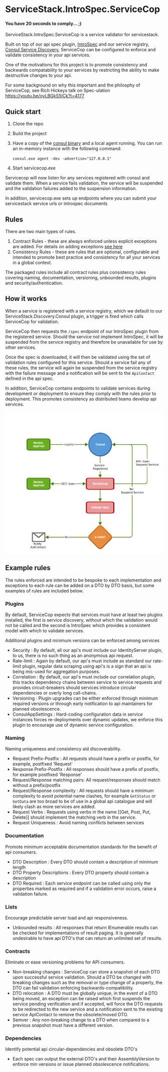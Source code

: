 # ServiceStack.IntroSpec.ServiceCop

#### You have 20 seconds to comply... ;)

ServiceStack.IntroSpec.ServiceCop is a service validator for servicestack.

Built on top of our api spec plugin, [IntroSpec](https://github.com/MacLeanElectrical/servicestack-introspec) and 
our service registry, [Consul Service Discovery](https://github.com/MacLeanElectrical/servicestack-discovery-consul), 
ServiceCop can be configured to enforce and validate consistency in your api services.

One of the motivations for this project is to promote consistency and backwards compatability to your services
by restricting the ability to make destructive changes to your api.

For some background on why this important and the philosphy of ServiceCop, see Rich Hickeys talk on Spec-ulation https://youtu.be/oyLBGkS5ICk?t=4177

## Quick start

1. Clone the repo
2. Build the project
3. Have a copy of the [consul binary](http://consul.io) and a local agent running. You can run an in-memory instance with the following command:
 
	`consul.exe agent -dev -advertise="127.0.0.1"`

4. Start servicecop.exe

Servicecop will now listen for any services registered with consul and validate them.
When a service fails validation, the service will be suspended and the validation failures added 
to the suspension information.

In addition, servicecop.exe sets up endpoints where you can submit your servicestack service urls or
introspec documents

## Rules

There are two main types of rules. 

1. Contract Rules - these are always enforced unless explicit exceptions are added. For details on adding exceptions [see here](./RuleExceptions.md)
2. Consistency Rules - these are rules that are optional, configurable and intended to promote best practice and consistency for all your services in a global context.

The packaged rules include all contract rules plus consistency rules covering naming, documentation, versioning, unbounded results, 
plugins and security/authentication.

## How it works

When a service is registered with a service registry, which we default to our ServiceStack.Discovery.Consul plugin,
a trigger is fired which calls ServiceCop for validation.

ServiceCop then requests the `/spec` endpoint of our IntroSpec plugin from the registered service.
Should the service not implement IntroSpec, it will be suspended from the service registry and therefore be unavailable
for use by other services.

Once the spec is downloaded, it will then be validated using the set of validation rules configured for this service.
Should a service fail any of these rules, the service will again be suspended from the service registry with the 
failure message and a notification will be sent to the `ApiContact` defined in the api spec.

In addition, ServiceCop contains endpoints to validate services during development or deployment to ensure 
they comply with the rules prior to deployment. This promotes consistency as distributed teams develop 
api services.

![Overview](assets/ServiceCop_Overview.png)

## Example rules

The rules enforced are intended to be bespoke to each implementation and exceptions to each rule can be added on a DTO by DTO basis, 
but some examples of rules are included below.

### Plugins

By default, ServiceCop expects that services must have at least two plugins installed, the first is service discovery, without
which the validation would not be called and the second is IntroSpec which provides a consistent model with which to validate services.

Additional plugins and minimum versions can be enforced among services 

 + Security : By default, all our api's must include our IdentityServer plugin, to us, there is no such thing as an anonymous api request.
 + Rate-limit : Again by default, our api's must include as standard our rate-limit plugin, regular data scraping using api's is a sign that an api is being mis-used for aggregation purposes.
 + Correlation : By default, our api's must include our correlation plugin, this tracks dependency chains between service to service requests and provides circuit-breakers should services introduce circular dependencies or overly long call-chains.
 + Versioning : Plugin upgrades can be either enforced through minimum required versions or through early notification to api maintainers for planned obsolescence.
 + ConsulAppSettings : Hard-coding configuration data in service instances forces re-deployments over dynamic updates, we enforce this plugin to encourage use of dynamic service configuration.

### Naming

Naming uniqueness and consistency aid discoverability.

 + Request Prefix-Postfix : All requests should have a prefix or postfix, for example, postfixed 'Request'
 + Response Prefix-Postfix : All responses should have a prefix of postfix, for example postfixed 'Response'
 + Request/Response matching pairs: All request/responses should match without a prefix/postfix
 + Request/Response complexity : All requests should have a minimum complexity to avoid potential name clashes, for example `GetStatus` or `GetData` are too broad to be of use in a global api catalogue and will likely clash as more services are added.
 + Request Verbs : Requests using verbs in the name [[Get, Post, Put, Delete]] should implement the matching verb in the service. 
 + Request Uniqueness : Avoid naming conflicts between services

### Documentation

Promote minimum acceptable documentation standards for the benefit of api consumers.

 + DTO Description : Every DTO should contain a description of minimum length
 + DTO Property Descriptions : Every DTO property should contain a description
 + DTO Required : Each service endpoint can be called using only the properties marked as required and if a validation error occurs, raise a validation failure.

### Lists

Encourage predictable server load and api responsiveness.

 + Unbounded results : All responses that return IEnumerable results can be checked for implementations of result paging. It is generally undesirable to have api DTO's that can return an unlimited set of results.

### Contracts

Eliminate or ease versioning problems for API consumers.

 + Non-breaking changes : ServiceCop can store a snapshot of each DTO upon successful service validation. Should a DTO be changed with breaking changes such as the removal or type change of a property, the DTO can fail validation enforcing backwards-compatibility.
 + DTO relocation : A DTO must be globally unique, in the event of a DTO being moved, an exception can be raised which first suspends the service pending verification and if accepted, will force the DTO requests to be redirected to the new service and a notification sent to the existing service ApiContact to remove the obsolete/moved DTO.
 + Semver : Any non-breaking change to a DTO when compared to a previous snapshot must have a different version.

### Dependencies

Identify potential api circular-dependencies and obsolete DTO's

 + Each spec can output the external DTO's and their AssemblyVersion to enforce min versions or issue planned obsolescence notifications.